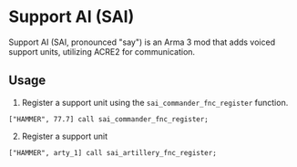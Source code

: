 # Support AI (SAI)

Support AI (SAI, pronounced "say") is an Arma 3 mod that adds voiced support units, utilizing ACRE2 for communication.

## Usage

1. Register a support unit using the `sai_commander_fnc_register` function.

```sqf
["HAMMER", 77.7] call sai_commander_fnc_register;
```

2. Register a support unit

```sqf
["HAMMER", arty_1] call sai_artillery_fnc_register;
```

